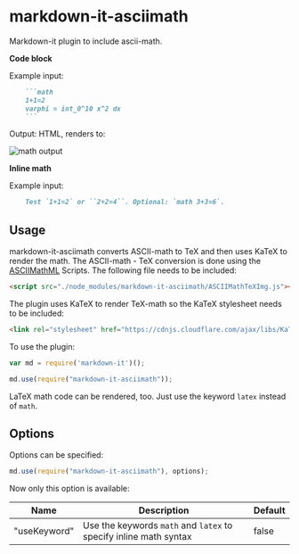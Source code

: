 # markdown-it-asciimath

Markdown-it plugin to include ascii-math.

**Code block**

Example input:

```md
    ```math
    1+1=2
    varphi = int_0^10 x^2 dx
    ```
```

Output: HTML, renders to:

![math output](https://cloud.githubusercontent.com/assets/18582541/18347144/3c7e5aaa-75c4-11e6-888f-c8e6f406fdc7.png)

**Inline math**

Example input:
```md
    Test `1+1=2` or ``2+2=4``. Optional: `math 3+3=6`.
```



## Usage

markdown-it-asciimath converts ASCII-math to TeX and then uses KaTeX to render the math. The ASCII-math - TeX conversion is done using the [ASCIIMathML](https://github.com/mathjax/asciimathml) Scripts. The following file needs to be included:

```html
<script src="./node_modules/markdown-it-asciimath/ASCIIMathTeXImg.js"></script>
```

The plugin uses KaTeX to render TeX-math so the KaTeX stylesheet needs to be included:

```html
<link rel="stylesheet" href="https://cdnjs.cloudflare.com/ajax/libs/KaTeX/0.7.1/katex.min.css">
```

To use the plugin:

```javascript
var md = require('markdown-it')();

md.use(require("markdown-it-asciimath"));
```

LaTeX math code can be rendered, too. Just use the keyword `latex` instead of `math`.



## Options

Options can be specified:

``` javascript
md.use(require("markdown-it-asciimath"), options);
```

Now only this option is available:

Name              | Description                                                        | Default
------------------|--------------------------------------------------------------------|------------------------------------
"useKeyword"      | Use the keywords `math` and `latex` to specify inline math syntax  | false

